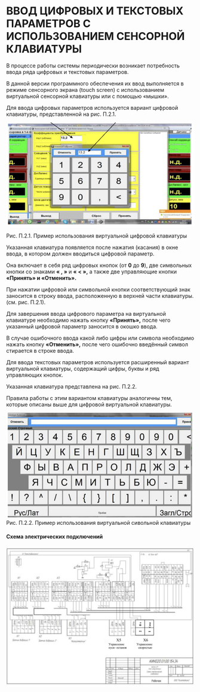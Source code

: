 # **ВВОД ЦИФРОВЫХ И ТЕКСТОВЫХ ПАРАМЕТРОВ С ИСПОЛЬЗОВАНИЕМ СЕНСОРНОЙ КЛАВИАТУРЫ**

В процессе работы системы периодически возникает потребность ввода ряда цифровых и текстовых параметров.

В данной версии программного обеспечения их ввод выполняется в режиме сенсорного экрана (touch screen) с использованием виртуальной сенсорной клавиатуры или с помощью «мышки».

 Для ввода цифровых параметров используется вариант цифровой клавиатуры, представленной на рис. П.2.1.

![alt text](image-19.png)

Рис. П.2.1. Пример использования виртуальной цифровой клавиатуры

 Указанная клавиатура появляется после нажатия (касания) в окне ввода, в котором должен вводиться цифровой параметр.

 Она включает в себя ряд цифровых кнопок (от **0** до **9**), две символьных кнопки со знаками **« , »** и **« < »,** а также две управляющие кнопки **«Принять» и «Отменить».**

При нажатии цифровой или символьной кнопки соответствующий знак заносится в строку ввода, расположенную в верхней части клавиатуры.(см. рис. П.2.1).

 Для завершения ввода цифрового параметра на виртуальной клавиатуре необходимо нажать кнопку **«Принять»,** после чего указанный цифровой параметр заносится в окошко ввода.



 В случае ошибочного ввода какой либо цифры или символа необходимо нажать кнопку **«Отменить»,** после чего ошибочно введённый символ стирается в строке ввода.

 Для ввода текстовых параметров используется расширенный вариант виртуальной клавиатуры, содержащий цифры, буквы и ряд управляющих кнопок.


Указанная клавиатура представлена на рис. П.2.2.

 Правила работы с этим вариантом клавиатуры аналогичны тем, которые описаны выше для цифровой виртуальной клавиатуры.


![alt text](image-20.png)
Рис. П.2.2. Пример использования виртуальной сивольной клавиатуры




#### **Схема электрических подключений**
![](_page_53_Figure_1.jpeg)




